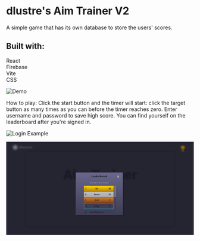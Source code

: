 # dlustre's Aim Trainer V2

A simple game that has its own database to store the users' scores.

## Built with: <br />
React <br />
Firebase <br />
Vite <br />
CSS <br />

![Demo](https://github.com/dlustre/aimtrainerv2/blob/master/aimtrainer.gif)

How to play:
Click the start button and the timer will start: click the target button as many times as you can before the timer reaches zero.
Enter username and password to save high score. You can find yourself on the leaderboard after you're signed in.

![Login Example](https://github.com/dlustre/aimtrainerv2/blob/master/login.gif)

![Leaderboard](https://github.com/dlustre/aimtrainerv2/blob/master/leaderboard.png)
